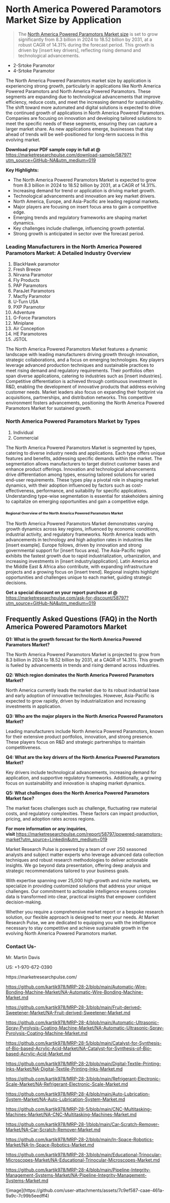 <h1>North America Powered Paramotors Market&nbsp;Size by Application</h1><blockquote><p>The <a href="https://marketresearchpulse.com/download-sample/58797?utm_source=GitHub-NA&amp;utm_medium=019">North America Powered Paramotors Market size</a> is set to grow significantly from 8.3 billion in 2024 to 18.52 billion by 2031, at a robust CAGR of 14.31% during the forecast period. This growth is driven by [insert key drivers], reflecting rising demand and technological advancements.</p></blockquote><ul><li>2-Srtoke Paramotor<li> 4-Srtoke Paramotor</li></ul><p>The North America Powered Paramotors market size by application is experiencing strong growth, particularly in applications like North America Powered Paramotors and North America Powered Paramotors. These segments are expanding due to technological advancements that improve efficiency, reduce costs, and meet the increasing demand for sustainability. The shift toward more automated and digital solutions is expected to drive the continued growth of applications in North America Powered Paramotors. Companies are focusing on innovation and developing tailored solutions to meet the specific needs of these segments, ensuring they can capture a larger market share. As new applications emerge, businesses that stay ahead of trends will be well-positioned for long-term success in this evolving market.</p><p><strong>Download your PDF sample copy in full at @ </strong><a href="https://marketresearchpulse.com/download-sample/58797?utm_source=GitHub-NA&amp;utm_medium=019">https://marketresearchpulse.com/download-sample/58797?utm_source=GitHub-NA&amp;utm_medium=019</a></p><p><strong>Key Highlights: </strong></p><ul><li>The North America Powered Paramotors Market is expected to grow from 8.3 billion in 2024 to 18.52 billion by 2031, at a CAGR of 14.31%.</li><li>Increasing demand for trend or application is driving market growth.</li><li>Technological advancements and innovation are key market drivers.</li><li>North America, Europe, and Asia-Pacific are leading regional markets.</li><li>Major players are focusing on insert focus area to gain a competitive edge.</li><li>Emerging trends and regulatory frameworks are shaping market dynamics.</li><li>Key challenges include challenge, influencing growth potential.</li><li>Strong growth is anticipated in sector over the forecast period.</li></ul><h3>Leading Manufacturers in the North America Powered Paramotors Market: A Detailed Industry Overview</h3><ol><li>BlackHawk paramotor</li><li>Fresh Breeze</li><li>Nirvana Paramotor</li><li>Fly Products</li><li>PAP Paramotors</li><li>ParaJet Paramotors</li><li>Macfly Paramotor</li><li>U-Turn USA</li><li>PXP Paramotor</li><li>Adventure</li><li>G-Force Paramotors</li><li>Miniplane</li><li>Air Conception</li><li>HE Paramotores</li><li>JSTOL</li></ol><div class="flex max-w-full flex-col flex-grow"><div class="min-h-8 text-message flex w-full flex-col items-end gap-2 whitespace-normal break-words [.text-message+&amp;]:mt-5" dir="auto" data-message-author-role="assistant" data-message-id="fd8432e4-4910-450d-b182-61b7bfb0a01f" data-message-model-slug="gpt-4o"><div class="flex w-full flex-col gap-1 empty:hidden first:pt-[3px]"><div class="markdown prose w-full break-words dark:prose-invert light"><p>The North America Powered Paramotors Market features a dynamic landscape with leading manufacturers driving growth through innovation, strategic collaborations, and a focus on emerging technologies. Key players leverage advanced production techniques and sustainable practices to meet rising demand and regulatory requirements. Their portfolios often span diverse applications, catering to industries such as [insert industries]. Competitive differentiation is achieved through continuous investment in R&amp;D, enabling the development of innovative products that address evolving customer needs. Market leaders also focus on expanding their footprint via acquisitions, partnerships, and distribution networks. This competitive environment fosters advancements, positioning the North America Powered Paramotors Market for sustained growth.</p></div></div></div></div><h3>North America Powered Paramotors Market by Types</h3><ol><li>Individual<li> Commercial</li></ol><div class="flex max-w-full flex-col flex-grow"><div class="min-h-8 text-message flex w-full flex-col items-end gap-2 whitespace-normal break-words [.text-message+&amp;]:mt-5" dir="auto" data-message-author-role="assistant" data-message-id="084470be-0bb7-4664-bddf-5156b4f41249" data-message-model-slug="gpt-4o-mini"><div class="flex w-full flex-col gap-1 empty:hidden first:pt-[3px]"><div class="markdown prose w-full break-words dark:prose-invert light"><p>The North America Powered Paramotors Market is segmented by types, catering to diverse industry needs and applications. Each type offers unique features and benefits, addressing specific demands within the market. The segmentation allows manufacturers to target distinct customer bases and enhance product offerings. Innovation and technological advancements drive differentiation among types, ensuring tailored solutions for varied end-user requirements. These types play a pivotal role in shaping market dynamics, with their adoption influenced by factors such as cost-effectiveness, performance, and suitability for specific applications. Understanding type-wise segmentation is essential for stakeholders aiming to capitalize on emerging opportunities and gain a competitive edge.</p></div></div></div></div><h3><span style="font-size: 11px;">Regional Overview of the North America Powered Paramotors Market</span></h3><div class="flex max-w-full flex-col flex-grow"><div class="min-h-8 text-message flex w-full flex-col items-end gap-2 whitespace-normal break-words [.text-message+&amp;]:mt-5" dir="auto" data-message-author-role="assistant" data-message-id="e9038762-ce64-4e30-91c9-9bd413514231" data-message-model-slug="gpt-4o-mini"><div class="flex w-full flex-col gap-1 empty:hidden first:pt-[3px]"><div class="markdown prose w-full break-words dark:prose-invert light"><p>The North America Powered Paramotors Market demonstrates varying growth dynamics across key regions, influenced by economic conditions, industrial activity, and regulatory frameworks. North America leads with advancements in technology and high adoption rates in industries like [insert example]. Europe follows, driven by innovation and strong governmental support for [insert focus area]. The Asia-Pacific region exhibits the fastest growth due to rapid industrialization, urbanization, and increasing investments in [insert industry/application]. Latin America and the Middle East &amp; Africa also contribute, with expanding infrastructure projects and a growing focus on [insert trend]. Regional insights highlight opportunities and challenges unique to each market, guiding strategic decisions.</p></div></div></div></div><p><strong>Get a special discount on your report purchase at @ </strong><a href="https://marketresearchpulse.com/ask-for-discount/58797?utm_source=GitHub-NA&amp;utm_medium=019">https://marketresearchpulse.com/ask-for-discount/58797?utm_source=GitHub-NA&amp;utm_medium=019</a></p><h2>Frequently Asked Questions (FAQ) in the North America Powered Paramotors Market</h2><p><strong>Q1: What is the growth forecast for the North America Powered Paramotors Market?</strong></p><p>The North America Powered Paramotors Market is projected to grow from 8.3 billion in 2024 to 18.52 billion by 2031, at a CAGR of 14.31%. This growth is fueled by advancements in trends and rising demand across industries.</p><p><strong>Q2: Which region dominates the North America Powered Paramotors Market?</strong></p><p>North America currently leads the market due to its robust industrial base and early adoption of innovative technologies. However, Asia-Pacific is expected to grow rapidly, driven by industrialization and increasing investments in application.</p><p><strong>Q3: Who are the major players in the North America Powered Paramotors Market?</strong></p><p>Leading manufacturers include North America Powered Paramotors, known for their extensive product portfolios, innovation, and strong presence. These players focus on R&amp;D and strategic partnerships to maintain competitiveness.</p><p><strong>Q4: What are the key drivers of the North America Powered Paramotors Market?</strong></p><p>Key drivers include technological advancements, increasing demand for application, and supportive regulatory frameworks. Additionally, a growing focus on sustainability and innovation is shaping market dynamics.</p><p><strong>Q5: What challenges does the North America Powered Paramotors Market face?</strong></p><p>The market faces challenges such as challenge, fluctuating raw material costs, and regulatory complexities. These factors can impact production, pricing, and adoption rates across regions.</p><p><strong>For more information or any inquiries, visit&nbsp;</strong><a href="https://marketresearchpulse.com/report/58797/powered-paramotors-market?utm_source=Linkedin&utm_medium=019">https://marketresearchpulse.com/report/58797/powered-paramotors-market?utm_source=Linkedin&utm_medium=019</a></p><p>Market Research Pulse is powered by a team of over 250 seasoned analysts and subject matter experts who leverage advanced data collection techniques and robust research methodologies to deliver actionable insights. We go beyond data presentation, offering deep analysis and strategic recommendations tailored to your business goals.</p><p>With expertise spanning over 25,000 high-growth and niche markets, we specialize in providing customized solutions that address your unique challenges. Our commitment to actionable intelligence ensures complex data is transformed into clear, practical insights that empower confident decision-making.</p><p>Whether you require a comprehensive market report or a bespoke research solution, our flexible approach is designed to meet your needs. At Market Research Pulse, we are dedicated to equipping you with the intelligence necessary to stay competitive and achieve sustainable growth in the evolving North America Powered Paramotors market.</p><h3><strong>Contact Us-</strong></h3><p>Mr. Martin Davis</p><p>US: +1-970-672-0390</p><p>https://marketresearchpulse.com/</p><p><a href="https://github.com/kartik978/MRP-28-2/blob/main/Automatic-Wire-Bonding-Machine-Market/NA-Automatic-Wire-Bonding-Machine-Market.md">https://github.com/kartik978/MRP-28-2/blob/main/Automatic-Wire-Bonding-Machine-Market/NA-Automatic-Wire-Bonding-Machine-Market.md</a></p><p><a href="https://github.com/kartik978/MRP-28-3/blob/main/Fruit-derived-Sweetener-Market/NA-Fruit-derived-Sweetener-Market.md">https://github.com/kartik978/MRP-28-3/blob/main/Fruit-derived-Sweetener-Market/NA-Fruit-derived-Sweetener-Market.md</a></p><p><a href="https://github.com/kartik978/MRP-28-4/blob/main/Automatic-Ultrasonic-Spray-Pyrolysis-Coating-Machine-Market/NA-Automatic-Ultrasonic-Spray-Pyrolysis-Coating-Machine-Market.md">https://github.com/kartik978/MRP-28-4/blob/main/Automatic-Ultrasonic-Spray-Pyrolysis-Coating-Machine-Market/NA-Automatic-Ultrasonic-Spray-Pyrolysis-Coating-Machine-Market.md</a></p><p><a href="https://github.com/kartik978/MRP-28-5/blob/main/Catalyst-for-Synthesis-of-Bio-based-Acrylic-Acid-Market/NA-Catalyst-for-Synthesis-of-Bio-based-Acrylic-Acid-Market.md">https://github.com/kartik978/MRP-28-5/blob/main/Catalyst-for-Synthesis-of-Bio-based-Acrylic-Acid-Market/NA-Catalyst-for-Synthesis-of-Bio-based-Acrylic-Acid-Market.md</a></p><p><a href="https://github.com/kartik978/MRP-28-2/blob/main/Digital-Textile-Printing-Inks-Market/NA-Digital-Textile-Printing-Inks-Market.md">https://github.com/kartik978/MRP-28-2/blob/main/Digital-Textile-Printing-Inks-Market/NA-Digital-Textile-Printing-Inks-Market.md</a></p><p><a href="https://github.com/kartik978/MRP-28-3/blob/main/Refrigerant-Electronic-Scale-Market/NA-Refrigerant-Electronic-Scale-Market.md">https://github.com/kartik978/MRP-28-3/blob/main/Refrigerant-Electronic-Scale-Market/NA-Refrigerant-Electronic-Scale-Market.md</a></p><p><a href="https://github.com/kartik978/MRP-28-4/blob/main/Auto-Lubrication-System-Market/NA-Auto-Lubrication-System-Market.md">https://github.com/kartik978/MRP-28-4/blob/main/Auto-Lubrication-System-Market/NA-Auto-Lubrication-System-Market.md</a></p><p><a href="https://github.com/kartik978/MRP-28-5/blob/main/CNC-Multitasking-Machines-Market/NA-CNC-Multitasking-Machines-Market.md">https://github.com/kartik978/MRP-28-5/blob/main/CNC-Multitasking-Machines-Market/NA-CNC-Multitasking-Machines-Market.md</a></p><p><a href="https://github.com/kartik978/MRP-28-1/blob/main/Car-Scratch-Remover-Market/NA-Car-Scratch-Remover-Market.md">https://github.com/kartik978/MRP-28-1/blob/main/Car-Scratch-Remover-Market/NA-Car-Scratch-Remover-Market.md</a></p><p><a href="https://github.com/kartik978/MRP-28-2/blob/main/In-Space-Robotics-Market/NA-In-Space-Robotics-Market.md">https://github.com/kartik978/MRP-28-2/blob/main/In-Space-Robotics-Market/NA-In-Space-Robotics-Market.md</a></p><p><a href="https://github.com/kartik978/MRP-28-3/blob/main/Educational-Trinocular-Microscopes-Market/NA-Educational-Trinocular-Microscopes-Market.md">https://github.com/kartik978/MRP-28-3/blob/main/Educational-Trinocular-Microscopes-Market/NA-Educational-Trinocular-Microscopes-Market.md</a></p><p><a href="https://github.com/kartik978/MRP-28-4/blob/main/Pipeline-Integrity-Management-Systems-Market/NA-Pipeline-Integrity-Management-Systems-Market.md">https://github.com/kartik978/MRP-28-4/blob/main/Pipeline-Integrity-Management-Systems-Market/NA-Pipeline-Integrity-Management-Systems-Market.md</a></p>
![image](https://github.com/user-attachments/assets/7c9ef587-caae-461a-9a9c-7c99b5eedff4)
